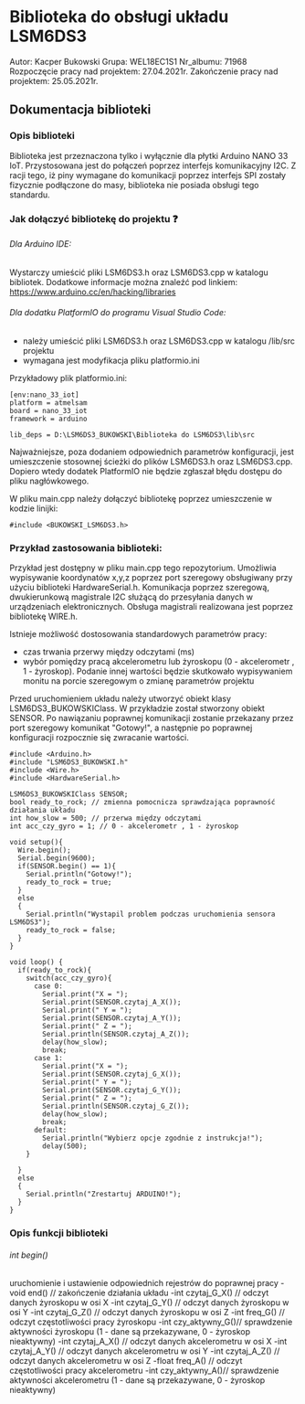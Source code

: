 # Biblioteka do obsługi układu LSM6DS3

Autor: Kacper Bukowski
Grupa: WEL18EC1S1
Nr_albumu: 71968
Rozpoczęcie pracy nad projektem: 27.04.2021r.
Zakończenie pracy nad projektem: 25.05.2021r.

## Dokumentacja biblioteki

### Opis biblioteki 
Biblioteka jest przeznaczona tylko i wyłącznie dla płytki Arduino NANO 33 IoT. Przystosowana jest do połączeń poprzez interfejs komunikacyjny I2C. Z racji tego, iż piny wymagane do komunikacji poprzez interfejs SPI zostały fizycznie podłączone do masy, biblioteka nie posiada obsługi tego standardu. 

### Jak dołączyć bibliotekę do projektu :question:

###### Dla Arduino IDE:
Wystarczy umieścić pliki LSM6DS3.h oraz LSM6DS3.cpp w katalogu bibliotek. Dodatkowe informacje można znaleźć pod linkiem: https://www.arduino.cc/en/hacking/libraries

###### Dla dodatku PlatformIO do programu Visual Studio Code:
- należy umieścić pliki LSM6DS3.h oraz LSM6DS3.cpp w katalogu /lib/src projektu
- wymagana jest modyfikacja pliku platformio.ini

Przykładowy plik platformio.ini:
```
[env:nano_33_iot]
platform = atmelsam
board = nano_33_iot
framework = arduino

lib_deps = D:\LSM6DS3_BUKOWSKI\Biblioteka do LSM6DS3\lib\src
```

Najważniejsze, poza dodaniem odpowiednich parametrów konfiguracji, jest umieszczenie stosownej ścieżki do plików LSM6DS3.h oraz LSM6DS3.cpp. Dopiero wtedy dodatek PlatformIO nie będzie zgłaszał błędu dostępu do pliku nagłówkowego.

W pliku main.cpp należy dołączyć bibliotekę poprzez umieszczenie w kodzie linijki:
```
#include <BUKOWSKI_LSM6DS3.h>
```

### Przykład zastosowania biblioteki:
Przykład jest dostępny w pliku main.cpp tego repozytorium. Umożliwia wypisywanie koordynatów x,y,z poprzez port szeregowy obsługiwany przy użyciu biblioteki HardwareSerial.h. Komunikacja poprzez szeregową, dwukierunkową magistrale I2C służącą do przesyłania danych w urządzeniach elektronicznych. Obsługa magistrali realizowana jest poprzez bibliotekę WIRE.h.

Istnieje możliwość dostosowania standardowych parametrów pracy:
- czas trwania przerwy między odczytami (ms)
- wybór pomiędzy pracą akcelerometru lub żyroskopu (0 - akcelerometr , 1 - żyroskop). Podanie innej wartości będzie skutkowało wypisywaniem monitu na porcie szeregowym o zmianę parametrów projektu

Przed uruchomieniem układu należy utworzyć obiekt klasy LSM6DS3_BUKOWSKIClass. W przykładzie został stworzony obiekt SENSOR. Po nawiązaniu poprawnej komunikacji zostanie przekazany przez port szeregowy komunikat "Gotowy!", a następnie po poprawnej konfiguracji rozpocznie się zwracanie wartości.

```
#include <Arduino.h>
#include "LSM6DS3_BUKOWSKI.h"
#include <Wire.h>
#include <HardwareSerial.h>

LSM6DS3_BUKOWSKIClass SENSOR;
bool ready_to_rock; // zmienna pomocnicza sprawdzająca poprawność działania układu
int how_slow = 500; // przerwa między odczytami
int acc_czy_gyro = 1; // 0 - akcelerometr , 1 - żyroskop

void setup(){ 
  Wire.begin();
  Serial.begin(9600);
  if(SENSOR.begin() == 1){
    Serial.println("Gotowy!");
    ready_to_rock = true;
  }
  else
  {
    Serial.println("Wystapil problem podczas uruchomienia sensora LSM6DS3");
    ready_to_rock = false;
  }
}

void loop() {
  if(ready_to_rock){
    switch(acc_czy_gyro){
      case 0:
        Serial.print("X = ");
        Serial.print(SENSOR.czytaj_A_X());
        Serial.print(" Y = ");
        Serial.print(SENSOR.czytaj_A_Y());
        Serial.print(" Z = ");
        Serial.println(SENSOR.czytaj_A_Z());
        delay(how_slow);
        break;
      case 1:
        Serial.print("X = ");
        Serial.print(SENSOR.czytaj_G_X());
        Serial.print(" Y = ");
        Serial.print(SENSOR.czytaj_G_Y());
        Serial.print(" Z = ");
        Serial.println(SENSOR.czytaj_G_Z());
        delay(how_slow);
        break;
      default:
        Serial.println("Wybierz opcje zgodnie z instrukcja!");
        delay(500);
    }
          
  }
  else
  {
    Serial.println("Zrestartuj ARDUINO!");
  } 
}
```

### Opis funkcji biblioteki

###### int begin()        
uruchomienie i ustawienie odpowiednich rejestrów do poprawnej pracy
-void end()         // zakończenie działania układu
-int czytaj_G_X()   // odczyt danych żyroskopu w osi X
-int czytaj_G_Y()   // odczyt danych żyroskopu w osi Y
-int czytaj_G_Z()   // odczyt danych żyroskopu w osi Z
-int freq_G()       // odczyt częstotliwości pracy żyroskopu
-int czy_aktywny_G()// sprawdzenie aktywności żyroskopu (1 - dane są przekazywane, 0 - żyroskop nieaktywny)
-int czytaj_A_X()   // odczyt danych akcelerometru w osi X
-int czytaj_A_Y()   // odczyt danych akcelerometru w osi Y
-int czytaj_A_Z()   // odczyt danych akcelerometru w osi Z
-float freq_A()     // odczyt częstotliwości pracy akcelerometru
-int czy_aktywny_A()// sprawdzenie aktywności akcelerometru (1 - dane są przekazywane, 0 - żyroskop nieaktywny)